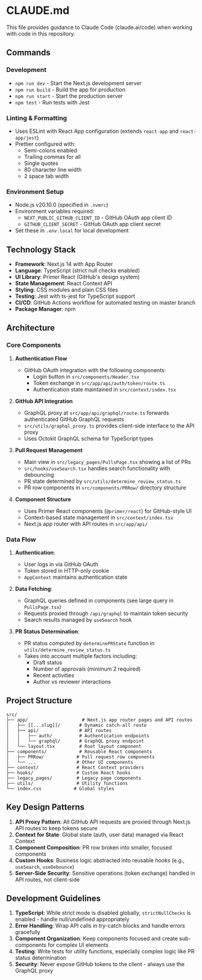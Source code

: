 # CLAUDE.md

This file provides guidance to Claude Code (claude.ai/code) when working with code in this repository.

## Commands

### Development
- `npm run dev` - Start the Next.js development server
- `npm run build` - Build the app for production
- `npm run start` - Start the production server
- `npm test` - Run tests with Jest

### Linting & Formatting
- Uses ESLint with React App configuration (extends `react-app` and `react-app/jest`)
- Prettier configured with:
  - Semi-colons enabled
  - Trailing commas for all
  - Single quotes
  - 80 character line width
  - 2 space tab width

### Environment Setup
- Node.js v20.10.0 (specified in `.nvmrc`)
- Environment variables required:
  - `NEXT_PUBLIC_GITHUB_CLIENT_ID` - GitHub OAuth app client ID
  - `GITHUB_CLIENT_SECRET` - GitHub OAuth app client secret
- Set these in `.env.local` for local development

## Technology Stack

- **Framework**: Next.js 14 with App Router
- **Language**: TypeScript (strict null checks enabled)
- **UI Library**: Primer React (GitHub's design system)
- **State Management**: React Context API
- **Styling**: CSS modules and plain CSS files
- **Testing**: Jest with ts-jest for TypeScript support
- **CI/CD**: GitHub Actions workflow for automated testing on master branch
- **Package Manager**: npm

## Architecture

### Core Components

1. **Authentication Flow**
   - GitHub OAuth integration with the following components:
     - Login button in `src/components/Header.tsx`
     - Token exchange in `src/app/api/auth/token/route.ts`
     - Authentication state maintained in `src/context/index.tsx`

2. **GitHub API Integration**
   - GraphQL proxy at `src/app/api/graphql/route.ts` forwards authenticated GitHub GraphQL requests
   - `src/utils/graphql_proxy.ts` provides client-side interface to the API proxy
   - Uses Octokit GraphQL schema for TypeScript types

3. **Pull Request Management**
   - Main view in `src/legacy_pages/PullsPage.tsx` showing a list of PRs
   - `src/hooks/useSearch.tsx` handles search functionality with debouncing
   - PR state determined by `src/utils/determine_review_status.ts`
   - PR row components in `src/components/PRRow/` directory structure

4. **Component Structure**
   - Uses Primer React components (`@primer/react`) for GitHub-style UI
   - Context-based state management in `src/context/index.tsx`
   - Next.js app router with API routes in `src/app/api/`

### Data Flow

1. **Authentication**: 
   - User logs in via GitHub OAuth
   - Token stored in HTTP-only cookie
   - `AppContext` maintains authentication state

2. **Data Fetching**:
   - GraphQL queries defined in components (see large query in `PullsPage.tsx`)
   - Requests proxied through `/api/graphql` to maintain token security
   - Search results managed by `useSearch` hook

3. **PR Status Determination**:
   - PR status computed by `determinePRState` function in `utils/determine_review_status.ts`
   - Takes into account multiple factors including:
     - Draft status
     - Number of approvals (minimum 2 required)
     - Recent activities
     - Author vs reviewer interactions

## Project Structure

```
src/
├── app/                    # Next.js app router pages and API routes
│   ├── [[...slug]]/       # Dynamic catch-all route
│   ├── api/               # API routes
│   │   ├── auth/          # Authentication endpoints
│   │   └── graphql/       # GraphQL proxy endpoint
│   └── layout.tsx         # Root layout component
├── components/            # Reusable React components
│   ├── PRRow/            # Pull request row components
│   └── ...               # Other UI components
├── context/              # React Context providers
├── hooks/                # Custom React hooks
├── legacy_pages/         # Legacy page components
├── utils/                # Utility functions
└── index.css            # Global styles
```

## Key Design Patterns

1. **API Proxy Pattern**: All GitHub API requests are proxied through Next.js API routes to keep tokens secure
2. **Context for State**: Global state (auth, user data) managed via React Context
3. **Component Composition**: PR row broken into smaller, focused components
4. **Custom Hooks**: Business logic abstracted into reusable hooks (e.g., `useSearch`, `useDebounce`)
5. **Server-Side Security**: Sensitive operations (token exchange) handled in API routes, not client-side

## Development Guidelines

1. **TypeScript**: While strict mode is disabled globally, `strictNullChecks` is enabled - handle null/undefined appropriately
2. **Error Handling**: Wrap API calls in try-catch blocks and handle errors gracefully
3. **Component Organization**: Keep components focused and create sub-components for complex UI elements
4. **Testing**: Write tests for utility functions, especially complex logic like PR status determination
5. **Security**: Never expose GitHub tokens to the client - always use the GraphQL proxy